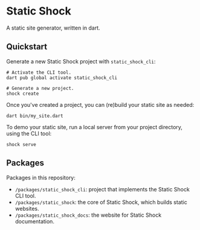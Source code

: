 # Static Shock
A static site generator, written in dart.

## Quickstart
Generate a new Static Shock project with `static_shock_cli`:

    # Activate the CLI tool.
    dart pub global activate static_shock_cli

    # Generate a new project.
    shock create

Once you've created a project, you can (re)build your static site as needed:

    dart bin/my_site.dart

To demo your static site, run a local server from your project directory, using the CLI tool:

    shock serve

## Packages
Packages in this repository:

 * `/packages/static_shock_cli`: project that implements the Static Shock CLI tool.
 * `/packages/static_shock`: the core of Static Shock, which builds static websites.
 * `/packages/static_shock_docs`: the website for Static Shock documentation.